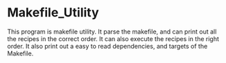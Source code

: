 # Makefile_Utility
This program is makefile utility. It parse the makefile, and can print out all the recipes in the correct order. It can also execute the recipes in the right order. It also print out a easy to read dependencies, and targets of the Makefile.
